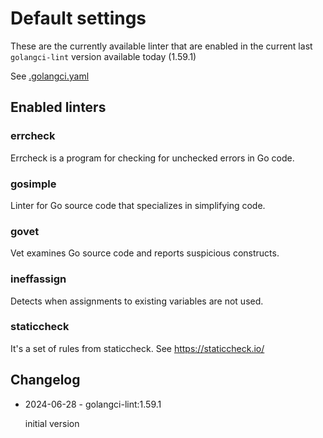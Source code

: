 # Default settings

These are the currently available linter that are enabled in the current last `golangci-lint` version available today (1.59.1)

See [.golangci.yaml](.golangci.yaml)

## Enabled linters

### errcheck
 Errcheck is a program for checking for unchecked errors in Go code.

### gosimple
 Linter for Go source code that specializes in simplifying code.

### govet
 Vet examines Go source code and reports suspicious constructs.

### ineffassign
 Detects when assignments to existing variables are not used.

### staticcheck
 It's a set of rules from staticcheck. See https://staticcheck.io/

## Changelog

- 2024-06-28 - golangci-lint:1.59.1

  initial version

